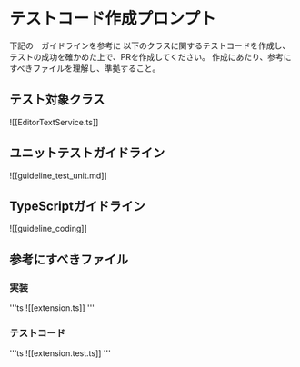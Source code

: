 # テストコード作成プロンプト

下記の　ガイドラインを参考に
以下のクラスに関するテストコードを作成し、
テストの成功を確かめた上で、PRを作成してください。
作成にあたり、参考にすべきファイルを理解し、準拠すること。

## テスト対象クラス
![[EditorTextService.ts]]

## ユニットテストガイドライン
![[guideline_test_unit.md]]

## TypeScriptガイドライン
![[guideline_coding]]

## 参考にすべきファイル
### 実装
'''ts
![[extension.ts]]
'''

### テストコード
'''ts
![[extension.test.ts]]
'''
